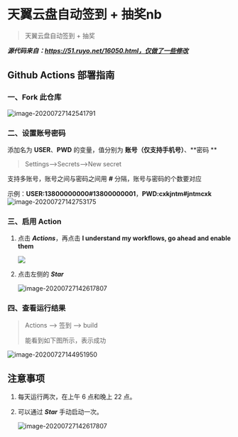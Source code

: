 # 天翼云盘自动签到 + 抽奖nb
> 天翼云盘自动签到 + 抽奖

***源代码来自：https://51.ruyo.net/16050.html，仅做了一些修改***

## Github Actions 部署指南

### 一、Fork 此仓库
![image-20200727142541791](https://i.loli.net/2020/07/27/jK5H8FLvt7aBeYX.png)



### 二、设置账号密码
添加名为 **USER**、**PWD** 的变量，值分别为 **账号（仅支持手机号）**、**密码 **

> Settings-->Secrets-->New secret

支持多账号，账号之间与密码之间用 ***#*** 分隔，账号与密码的个数要对应

示例：**USER:13800000000#13800000001**，**PWD:cxkjntm#jntmcxk**
![image-20200727142753175](https://i.loli.net/2020/07/27/xjri3p4qdchaf2G.png)

### 三、启用 Action
1. 点击 ***Actions***，再点击 **I understand my workflows, go ahead and enable them**

   ![](https://i.loli.net/2020/07/27/pyQmdMHrOIz4x2f.png)

2. 点击左侧的 ***Star***

   ![image-20200727142617807](https://i.loli.net/2020/07/27/3cXnHYIbOxfQDZh.png)

### 四、查看运行结果
> Actions --> 签到 --> build
>
> 能看到如下图所示，表示成功

![image-20200727144951950](https://i.loli.net/2020/07/27/VbrHu8UJXiIkqGx.png)

## 注意事项

1. 每天运行两次，在上午 6 点和晚上 22 点。

2. 可以通过 ***Star*** 手动启动一次。

   ![image-20200727142617807](https://i.loli.net/2020/07/27/87oQeLJOlZvU3Ep.png)
